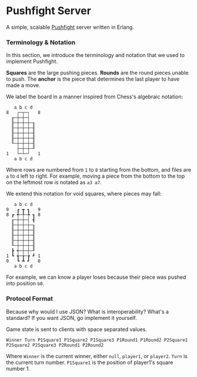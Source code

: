# Pushfight Server

A simple, scalable [Pushfight](http://pushfightgame.com/) server written in Erlang.


### Terminology & Notation

In this section, we introduce the terminology and notation that we
used to implement Pushfight.


**Squares** are the large pushing pieces. **Rounds** are the round pieces
unable to push. The **anchor** is the piece that determines the last player to
have made a move.

We label the board in a manner inspired from Chess's algebraic notation:

```
   a b c d
8   ┌─┬─┐   8
  ╓─┼─┼─┤
  ╟─┼─┼─┼─╖
  ╟─┼─┼─┼─╢
  ╟─┼─┼─┼─╢
  ╟─┼─┼─┼─╢
  ╙─┼─┼─┼─╢
    ├─┼─┼─╜
1   └─┴─┘   1
   a b c d
```

Where rows are numbered from `1` to `8` starting from the bottom, and files
are `a` to `d` left to right. For example, moving a piece from the bottom to
the top on the leftmost row is notated as `a3 a7`.


We extend this notation for void squares, where pieces may fall:

```
   a b c d
9   ┏ ┳ ┓   9
8 ┏ ╃─╀─╄ ┓ 8
  ╓─┼─┼─┤ ┫
  ╟─┼─┼─┼─╖
  ╟─┼─┼─┼─╢
  ╟─┼─┼─┼─╢
  ╟─┼─┼─┼─╢
  ╙─┼─┼─┼─╢
  ┣ ┽─┼─┼─╜
1 ┗ ╅─╁─╆ ┛ 1
0   ┗ ┻ ┛   0
   a b c d
```

For example, we can know a player loses because their piece was pushed into
position `b0`.

### Protocol Format

Because why would I use JSON? What is interoperability? What's a standard? If
you want JSON, go implement it yourself.


Game state is sent to clients with space separated values.

```
Winner Turn P1Square1 P1Square2 P1Square3 P1Round1 P1Round2 P2Square1 P2Square2 P2Square3 P2Round1 P2Round2
```

Where `Winner` is the current winner, either `null`, `player1`, or `player2`. 
`Turn` is the current turn number.
`P1Square1` is the position of player1's square number 1.   
